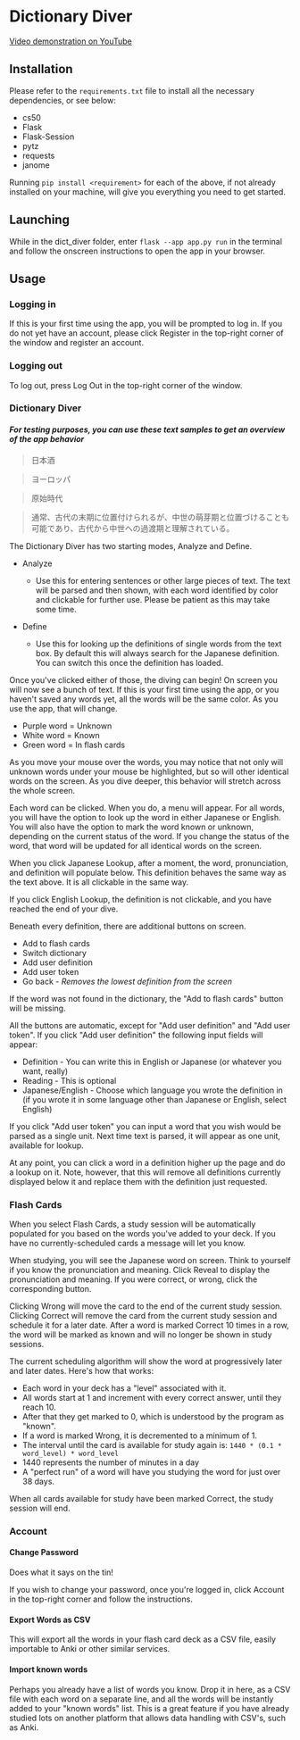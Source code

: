# Dictionary Diver

[Video demonstration on YouTube](https://youtu.be/6hF62qzZroE)

## Installation

Please refer to the `requirements.txt` file to install all the necessary dependencies, or see below:

- cs50
- Flask
- Flask-Session
- pytz
- requests
- janome

Running `pip install <requirement>` for each of the above, if not already installed on your machine, will give you everything you need to get started.

## Launching

While in the dict_diver folder, enter `flask --app app.py run` in the terminal and follow the onscreen instructions to open the app in your browser.

## Usage

### Logging in

If this is your first time using the app, you will be prompted to log in. If you do not yet have an account, please click Register in the top-right corner of the window and register an account.

### Logging out

To log out, press Log Out in the top-right corner of the window.


### Dictionary Diver

#### *For testing purposes, you can use these text samples to get an overview of the app behavior*

> 日本酒

> ヨーロッパ

> 原始時代

> 通常、古代の末期に位置付けられるが、中世の萌芽期と位置づけることも可能であり、古代から中世への過渡期と理解されている。

The Dictionary Diver has two starting modes, Analyze and Define.

- Analyze

    - Use this for entering sentences or other large pieces of text. The text will be parsed and then shown, with each word identified by color and clickable for further use. Please be patient as this may take some time.

- Define

    - Use this for looking up the definitions of single words from the text box. By default this will always search for the Japanese definition. You can switch this once the definition has loaded.

Once you've clicked either of those, the diving can begin! On screen you will now see a bunch of text. If this is your first time using the app, or you haven't saved any words yet, all the words will be the same color. As you use the app, that will change.

- Purple word = Unknown
- White word = Known
- Green word = In flash cards

As you move your mouse over the words, you may notice that not only will unknown words under your mouse be highlighted, but so will other identical words on the screen. As you dive deeper, this behavior will stretch across the whole screen.

Each word can be clicked. When you do, a menu will appear. For all words, you will have the option to look up the word in either Japanese or English. You will also have the option to mark the word known or unknown, depending on the current status of the word. If you change the status of the word, that word will be updated for all identical words on the screen.

When you click Japanese Lookup, after a moment, the word, pronunciation, and definition will populate below. This definition behaves the same way as the text above. It is all clickable in the same way.

If you click English Lookup, the definition is not clickable, and you have reached the end of your dive.

Beneath every definition, there are additional buttons on screen.

- Add to flash cards
- Switch dictionary
- Add user definition
- Add user token
- Go back - *Removes the lowest definition from the screen*

If the word was not found in the dictionary, the "Add to flash cards" button will be missing.

All the buttons are automatic, except for "Add user definition" and "Add user token". If you click "Add user definition" the following input fields will appear:

- Definition - You can write this in English or Japanese (or whatever you want, really)
- Reading - This is optional
- Japanese/English - Choose which language you wrote the definition in (if you wrote it in some language other than Japanese or English, select English)

If you click "Add user token" you can input a word that you wish would be parsed as a single unit. Next time text is parsed, it will appear as one unit, available for lookup.

At any point, you can click a word in a definition higher up the page and do a lookup on it. Note, however, that this will remove all definitions currently displayed below it and replace them with the definition just requested.

### Flash Cards

When you select Flash Cards, a study session will be automatically populated for you based on the words you've added to your deck. If you have no currently-scheduled cards a message will let you know.

When studying, you will see the Japanese word on screen. Think to yourself if you know the pronunciation and meaning. Click Reveal to display the pronunciation and meaning. If you were correct, or wrong, click the corresponding button.

Clicking Wrong will move the card to the end of the current study session. Clicking Correct will remove the card from the current study session and schedule it for a later date. After a word is marked Correct 10 times in a row, the word will be marked as known and will no longer be shown in study sessions.

The current scheduling algorithm will show the word at progressively later and later dates. Here's how that works:

- Each word in your deck has a "level" associated with it.
- All words start at 1 and increment with every correct answer, until they reach 10.
- After that they get marked to 0, which is understood by the program as "known".
- If a word is marked Wrong, it is decremented to a minimum of 1.
- The interval until the card is available for study again is:
`1440 * (0.1 * word_level) * word_level`
- 1440 represents the number of minutes in a day
- A "perfect run" of a word will have you studying the word for just over 38 days.

When all cards available for study have been marked Correct, the study session will end.

### Account

#### Change Password

Does what it says on the tin!

If you wish to change your password, once you're logged in, click Account in the top-right corner and follow the instructions.

#### Export Words as CSV

This will export all the words in your flash card deck as a CSV file, easily importable to Anki or other similar services.

#### Import known words

Perhaps you already have a list of words you know. Drop it in here, as a CSV file with each word on a separate line, and all the words will be instantly added to your "known words" list. This is a great feature if you have already studied lots on another platform that allows data handling with CSV's, such as Anki.
